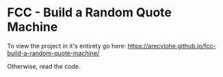 # FCC - Build a Random Quote Machine

To view the project in it's entirety go here: https://arecvlohe.github.io/fcc-build-a-random-quote-machine/

Otherwise, read the code.
